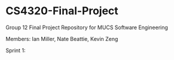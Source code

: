 # CS4320-Final-Project
Group 12 Final Project Repository for MUCS Software Engineering 

Members: 
Ian Miller, Nate Beattie, Kevin Zeng

Sprint 1:
